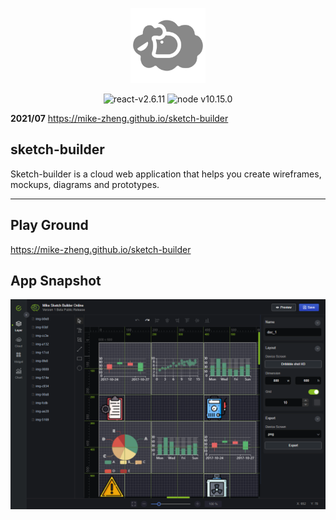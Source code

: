 <p align="center">
<a href="https://mike-zheng.github.io/sketch-builder" target="_blank" rel="noopener noreferrer">
<p align="center"><img width="120" src="img/icons/android-chrome-192x192.png" alt="sketch-builder"></p>
</a>
</p>

<p align="center">
  <img src="https://img.shields.io/badge/vue-v2.6.11-green" alt="react-v2.6.11">
   <img src="https://img.shields.io/badge/node-v10.15.0-red" alt="node v10.15.0">
</p>



**2021/07** https://mike-zheng.github.io/sketch-builder

## sketch-builder


Sketch-builder is a cloud web application that helps you create wireframes, mockups, diagrams and prototypes.




--------------------------------------

## Play Ground

https://mike-zheng.github.io/sketch-builder


## App Snapshot


![app screen](img/app.png)

